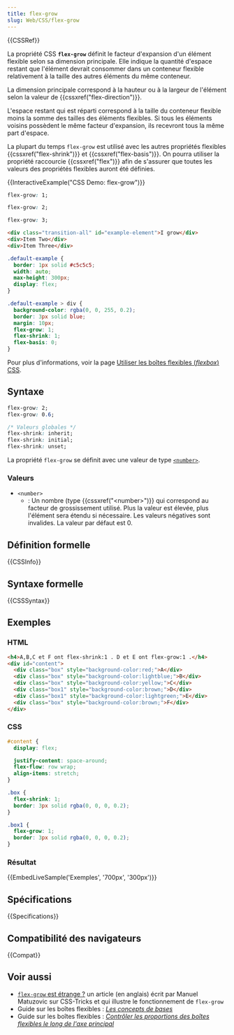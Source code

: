 ```yaml
---
title: flex-grow
slug: Web/CSS/flex-grow
---
```


{{CSSRef}}

La propriété CSS **`flex-grow`** définit le facteur d'expansion d'un élément flexible selon sa dimension principale. Elle indique la quantité d'espace restant que l'élément devrait consommer dans un conteneur flexible relativement à la taille des autres éléments du même conteneur.

La dimension principale correspond à la hauteur ou à la largeur de l'élément selon la valeur de {{cssxref("flex-direction")}}.

L'espace restant qui est réparti correspond à la taille du conteneur flexible moins la somme des tailles des éléments flexibles. Si tous les éléments voisins possèdent le même facteur d'expansion, ils recevront tous la même part d'espace.

La plupart du temps `flex-grow` est utilisé avec les autres propriétés flexibles {{cssxref("flex-shrink")}} et {{cssxref("flex-basis")}}. On pourra utiliser la propriété raccourcie {{cssxref("flex")}} afin de s'assurer que toutes les valeurs des propriétés flexibles auront été définies.

{{InteractiveExample("CSS Demo: flex-grow")}}

```css interactive-example-choice
flex-grow: 1;
```

```css interactive-example-choice
flex-grow: 2;
```

```css interactive-example-choice
flex-grow: 3;
```

```html interactive-example
<div class="transition-all" id="example-element">I grow</div>
<div>Item Two</div>
<div>Item Three</div>
```

```css interactive-example
.default-example {
  border: 1px solid #c5c5c5;
  width: auto;
  max-height: 300px;
  display: flex;
}

.default-example > div {
  background-color: rgba(0, 0, 255, 0.2);
  border: 3px solid blue;
  margin: 10px;
  flex-grow: 1;
  flex-shrink: 1;
  flex-basis: 0;
}
```

Pour plus d'informations, voir la page [Utiliser les boîtes flexibles (_flexbox_) CSS](/fr/docs/Web/CSS/CSS_flexible_box_layout/Basic_concepts_of_flexbox).

## Syntaxe

```css
flex-grow: 2;
flex-grow: 0.6;

/* Valeurs globales */
flex-shrink: inherit;
flex-shrink: initial;
flex-shrink: unset;
```

La propriété `flex-grow` se définit avec une valeur de type [`<number>`](#number).

### Valeurs

- `<number>`
  - : Un nombre (type {{cssxref("&lt;number&gt;")}} qui correspond au facteur de grossissement utilisé. Plus la valeur est élevée, plus l'élément sera étendu si nécessaire. Les valeurs négatives sont invalides. La valeur par défaut est 0.

## Définition formelle

{{CSSInfo}}

## Syntaxe formelle

{{CSSSyntax}}

## Exemples

### HTML

```html
<h4>A,B,C et F ont flex-shrink:1 . D et E ont flex-grow:1 .</h4>
<div id="content">
  <div class="box" style="background-color:red;">A</div>
  <div class="box" style="background-color:lightblue;">B</div>
  <div class="box" style="background-color:yellow;">C</div>
  <div class="box1" style="background-color:brown;">D</div>
  <div class="box1" style="background-color:lightgreen;">E</div>
  <div class="box" style="background-color:brown;">F</div>
</div>
```

### CSS

```css
#content {
  display: flex;

  justify-content: space-around;
  flex-flow: row wrap;
  align-items: stretch;
}

.box {
  flex-shrink: 1;
  border: 3px solid rgba(0, 0, 0, 0.2);
}

.box1 {
  flex-grow: 1;
  border: 3px solid rgba(0, 0, 0, 0.2);
}
```

### Résultat

{{EmbedLiveSample('Exemples', '700px', '300px')}}

## Spécifications

{{Specifications}}

## Compatibilité des navigateurs

{{Compat}}

## Voir aussi

- [`flex-grow` est étrange ?](https://css-tricks.com/flex-grow-is-weird/) un article (en anglais) écrit par Manuel Matuzovic sur CSS-Tricks et qui illustre le fonctionnement de `flex-grow`
- Guide sur les boîtes flexibles : _[Les concepts de bases](/fr/docs/Web/CSS/CSS_flexible_box_layout/Basic_concepts_of_flexbox)_
- Guide sur les boîtes flexibles : _[Contrôler les proportions des boîtes flexibles le long de l'axe principal](/fr/docs/Web/CSS/CSS_flexible_box_layout/Controlling_ratios_of_flex_items_along_the_main_axis)_
